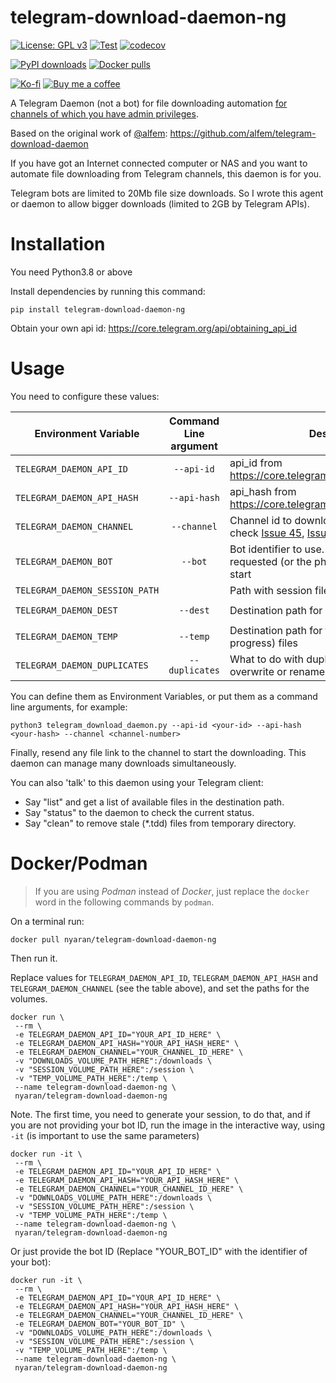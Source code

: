 # telegram-download-daemon-ng

[![License: GPL v3](https://img.shields.io/badge/License-GPL%20v3-blue.svg)](https://www.gnu.org/licenses/gpl-3.0)
[![Test](https://github.com/Nyaran/telegram-download-daemon-ng/actions/workflows/test.yml/badge.svg)](https://github.com/Nyaran/telegram-download-daemon-ng/actions/workflows/test.yml)
[![codecov](https://codecov.io/gh/Nyaran/telegram-download-daemon-ng/branch/main/graph/badge.svg?token=JAAQ2DCW9D)](https://codecov.io/gh/Nyaran/telegram-download-daemon-ng)

[![PyPI downloads](https://img.shields.io/pypi/dw/telegram-download-daemon-ng?label=PyPI%20downloads)](https://pypi.org/project/telegram-download-daemon-ng)
[![Docker pulls](https://img.shields.io/docker/pulls/nyaran/telegram-download-daemon-ng?label=Docker%20pulls)](https://hub.docker.com/r/nyaran/telegram-download-daemon-ng)

[![Ko-fi](https://img.shields.io/badge/Ko--fi-Nyaran-blue?logo=ko-fi)](https://ko-fi.com/nyaran)
[![Buy me a coffee](https://img.shields.io/badge/Buy%20me%20a%20coffee-Nyaran-blue?logo=buy-me-a-coffee)](https://www.buymeacoffee.com/nyaran)

A Telegram Daemon (not a bot) for file downloading
automation [for channels of which you have admin privileges](https://github.com/alfem/telegram-download-daemon/issues/48).

Based on the original work of [@alfem](https://github.com/alfem): https://github.com/alfem/telegram-download-daemon

If you have got an Internet connected computer or NAS and you want to automate file downloading from Telegram channels,
this daemon is for you.

Telegram bots are limited to 20Mb file size downloads. So I wrote this agent or daemon to allow bigger downloads
(limited to 2GB by Telegram APIs).

# Installation

You need Python3.8 or above

Install dependencies by running this command:

```shell
pip install telegram-download-daemon-ng
```

Obtain your own api id: https://core.telegram.org/api/obtaining_api_id

# Usage

You need to configure these values:

| Environment Variable           | Command Line argument | Description                                                                                                                                                                                                                                                                 | Default Value         |
|--------------------------------|:---------------------:|-----------------------------------------------------------------------------------------------------------------------------------------------------------------------------------------------------------------------------------------------------------------------------|-----------------------|
| `TELEGRAM_DAEMON_API_ID`       |      `--api-id`       | api_id from https://core.telegram.org/api/obtaining_api_id                                                                                                                                                                                                                  |                       |
| `TELEGRAM_DAEMON_API_HASH`     |     `--api-hash`      | api_hash from https://core.telegram.org/api/obtaining_api_id                                                                                                                                                                                                                |                       |
| `TELEGRAM_DAEMON_CHANNEL`      |      `--channel`      | Channel id to download from it (Please, check [Issue 45](https://github.com/alfem/telegram-download-daemon/issues/45), [Issue 48](https://github.com/alfem/telegram-download-daemon/issues/48) and [Issue 73](https://github.com/alfem/telegram-download-daemon/issues/73)) |                       |
| `TELEGRAM_DAEMON_BOT`          |        `--bot`        | Bot identifier to use. If not present, it will be requested (or the phone number) on first start                                                                                                                                                                            |                       |
| `TELEGRAM_DAEMON_SESSION_PATH` |                       | Path with session files                                                                                                                                                                                                                                                     |                       |
| `TELEGRAM_DAEMON_DEST`         |       `--dest`        | Destination path for downloaded files                                                                                                                                                                                                                                       | `/telegram-downloads` |
| `TELEGRAM_DAEMON_TEMP`         |       `--temp`        | Destination path for temporary (download in progress) files                                                                                                                                                                                                                 | use --dest            |
| `TELEGRAM_DAEMON_DUPLICATES`   |    `--duplicates`     | What to do with duplicated files: ignore, overwrite or rename them                                                                                                                                                                                                          | rename                |

You can define them as Environment Variables, or put them as a command line arguments, for example:

```shell
python3 telegram_download_daemon.py --api-id <your-id> --api-hash <your-hash> --channel <channel-number>
```

Finally, resend any file link to the channel to start the downloading. This daemon can manage many downloads
simultaneously.

You can also 'talk' to this daemon using your Telegram client:

* Say "list" and get a list of available files in the destination path.
* Say "status" to the daemon to check the current status.
* Say "clean" to remove stale (*.tdd) files from temporary directory.

# Docker/Podman

> If you are using *Podman* instead of *Docker*, just replace the `docker` word in the following commands by `podman`.

On a terminal run:

```shell
docker pull nyaran/telegram-download-daemon-ng
```

Then run it.

Replace values for `TELEGRAM_DAEMON_API_ID`, `TELEGRAM_DAEMON_API_HASH` and `TELEGRAM_DAEMON_CHANNEL` (see the table
above), and set the paths for the volumes.

```shell
docker run \
 --rm \
 -e TELEGRAM_DAEMON_API_ID="YOUR_API_ID_HERE" \
 -e TELEGRAM_DAEMON_API_HASH="YOUR_API_HASH_HERE" \
 -e TELEGRAM_DAEMON_CHANNEL="YOUR_CHANNEL_ID_HERE" \
 -v "DOWNLOADS_VOLUME_PATH_HERE":/downloads \
 -v "SESSION_VOLUME_PATH_HERE":/session \
 -v "TEMP_VOLUME_PATH_HERE":/temp \
 --name telegram-download-daemon-ng \
 nyaran/telegram-download-daemon-ng
```

Note. The first time, you need to generate your session, to do that, and if you are not providing your bot ID, run the
image in the interactive way, using `-it` (is important to use the same parameters)

```shell
docker run -it \
 --rm \
 -e TELEGRAM_DAEMON_API_ID="YOUR_API_ID_HERE" \
 -e TELEGRAM_DAEMON_API_HASH="YOUR_API_HASH_HERE" \
 -e TELEGRAM_DAEMON_CHANNEL="YOUR_CHANNEL_ID_HERE" \
 -v "DOWNLOADS_VOLUME_PATH_HERE":/downloads \
 -v "SESSION_VOLUME_PATH_HERE":/session \
 -v "TEMP_VOLUME_PATH_HERE":/temp \
 --name telegram-download-daemon-ng \
 nyaran/telegram-download-daemon-ng
```

Or just provide the bot ID (Replace "YOUR_BOT_ID" with the identifier of your bot):
```shell
docker run -it \
 --rm \
 -e TELEGRAM_DAEMON_API_ID="YOUR_API_ID_HERE" \
 -e TELEGRAM_DAEMON_API_HASH="YOUR_API_HASH_HERE" \
 -e TELEGRAM_DAEMON_CHANNEL="YOUR_CHANNEL_ID_HERE" \
 -e TELEGRAM_DAEMON_BOT="YOUR_BOT_ID" \
 -v "DOWNLOADS_VOLUME_PATH_HERE":/downloads \
 -v "SESSION_VOLUME_PATH_HERE":/session \
 -v "TEMP_VOLUME_PATH_HERE":/temp \
 --name telegram-download-daemon-ng \
 nyaran/telegram-download-daemon-ng
```

